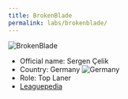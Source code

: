 ```yaml
---
title: BrokenBlade
permalink: labs/brokenblade/
---
```

![BrokenBlade](https://images.alphacoders.com/123/thumb-1920-1237029.jpg)
- Official name: Sergen Çelik
- Country: Germany
![Germany](https://upload.wikimedia.org/wikipedia/en/thumb/b/ba/Flag_of_Germany.svg/1280px-Flag_of_Germany.svg.png)
- Role: Top Laner
- [Leaguepedia](https://lol.fandom.com/wiki/BrokenBlade)